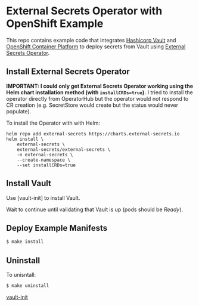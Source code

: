 # External Secrets Operator with OpenShift Example

This repo contains example code that integrates [Hashicorp Vault] and
[OpenShift Container Platform] to deploy secrets from Vault using
[External Secrets Operator].

## Install External Secrets Operator

**IMPORTANT: I could only get External Secrets Operator working using the
Helm chart installation method (with `installCRDs=true`).** I tried to install
the operator directly from OperatorHub but the operator would not respond to CR
creation (e.g. SecretStore would create but the status would never populate).

To install the Operator with with Helm:

```
helm repo add external-secrets https://charts.external-secrets.io
helm install \
    external-secrets \
    external-secrets/external-secrets \
    -n external-secrets \
    --create-namespace \
    --set installCRDs=true
```

## Install Vault

Use [vault-init] to install Vault.

Wait to continue until validating that Vault is up (pods should be *Ready*).

## Deploy Example Manifests

```bash
$ make install
```

## Uninstall

To unisntall:

```bash
$ make uninstall
```

[Argo CD]: https://github.com/argoproj/argo-cd
[External Secrets Operator]: https://github.com/external-secrets/external-secrets
[Hashicorp Vault]: https://github.com/hashicorp/vault
[OpenShift Container Platform]: https://docs.openshift.com/container-platform/latest
[OpenShift GitOps]: https://docs.openshift.com/container-platform/4.10/cicd/gitops/understanding-openshift-gitops.html
[Vault Config Operator]: https://github.com/redhat-cop/vault-config-operator
[vault-init](https://github.com/hello-openshift-vault/vault-init)
